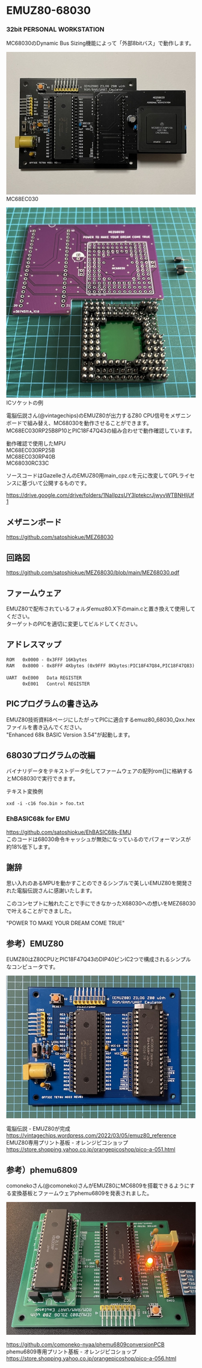 # EMUZ80-68030

### 32bit PERSONAL WORKSTATION

MC68030のDynamic Bus Sizing機能によって「外部8bitバス」で動作します。

![MEZ68030](https://github.com/satoshiokue/EMUZ80-68030/blob/main/imgs/IMG_1812.jpeg)  
MC68EC030  

![MEZ68030Socket](https://github.com/satoshiokue/EMUZ80-68030/blob/main/imgs/MEZ68030_socket.jpg)  
ICソケットの例  

電脳伝説さん(@vintagechips)のEMUZ80が出力するZ80 CPU信号をメザニンボードで組み替え、MC68030を動作させることができます。  
MC68EC030RP25B8P10とPIC18F47Q43の組み合わせで動作確認しています。  

動作確認で使用したMPU  
MC68EC030RP25B  
MC68EC030RP40B  
MC68030RC33C

ソースコードはGazelleさんのEMUZ80用main_cpz.cを元に改変してGPLライセンスに基づいて公開するものです。

https://drive.google.com/drive/folders/1NaIIpzsUY3lptekcrJjwyvWTBNHIjUf1

## メザニンボード
https://github.com/satoshiokue/MEZ68030

## 回路図
https://github.com/satoshiokue/MEZ68030/blob/main/MEZ68030.pdf

## ファームウェア
EMUZ80で配布されているフォルダemuz80.X下のmain.cと置き換えて使用してください。  
ターゲットのPICを適切に変更してビルドしてください。  


## アドレスマップ
```
ROM   0x0000 - 0x3FFF 16Kbytes
RAM   0x8000 - 0x8FFF 4Kbytes (0x9FFF 8Kbytes:PIC18F47Q84,PIC18F47Q83)

UART  0xE000   Data REGISTER
      0xE001   Control REGISTER
```

## PICプログラムの書き込み
EMUZ80技術資料8ページにしたがってPICに適合するemuz80_68030_Qxx.hexファイルを書き込んでください。  
"Enhanced 68k BASIC Version 3.54"が起動します。

## 68030プログラムの改編
バイナリデータをテキストデータ化してファームウェアの配列rom[]に格納するとMC68030で実行できます。

テキスト変換例
```
xxd -i -c16 foo.bin > foo.txt
```

### EhBASIC68k for EMU
https://github.com/satoshiokue/EhBASIC68k-EMU  
このコードは68030命令キャッシュが無効になっているのでパフォーマンスが約18%低下します。  

## 謝辞
思い入れのあるMPUを動かすことのできるシンプルで美しいEMUZ80を開発された電脳伝説さんに感謝いたします。

このコンセプトに触れたことで手にできなかったX68030への想いをMEZ68030で叶えることができました。

"POWER TO MAKE YOUR DREAM COME TRUE"

## 参考）EMUZ80
EUMZ80はZ80CPUとPIC18F47Q43のDIP40ピンIC2つで構成されるシンプルなコンピュータです。

![EMUZ80](https://github.com/satoshiokue/EMUZ80-6502/blob/main/imgs/IMG_Z80.jpeg)

電脳伝説 - EMUZ80が完成  
https://vintagechips.wordpress.com/2022/03/05/emuz80_reference  
EMUZ80専用プリント基板 - オレンジピコショップ  
https://store.shopping.yahoo.co.jp/orangepicoshop/pico-a-051.html

## 参考）phemu6809
comonekoさん(@comoneko)さんがEMUZ80にMC6809を搭載できるようにする変換基板とファームウェアphemu6809を発表されました。

![phemu6809](https://github.com/satoshiokue/EMUZ80-6502/blob/main/imgs/IMG_6809.jpeg)

https://github.com/comoneko-nyaa/phemu6809conversionPCB  
phemu6809専用プリント基板 - オレンジピコショップ  
https://store.shopping.yahoo.co.jp/orangepicoshop/pico-a-056.html

